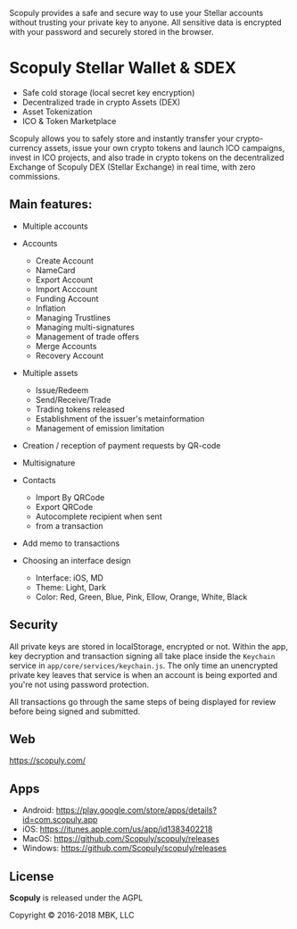 Scopuly provides a safe and secure way to use your Stellar accounts without trusting your private key to anyone. All sensitive data is encrypted with your password and securely stored in the browser.

# Scopuly Stellar Wallet & SDEX

- Safe cold storage (local secret key encryption)
- Decentralized trade in crypto Assets (DEX)
- Asset Tokenization
- ICO & Token Marketplace

Scopuly allows you to safely store and instantly transfer your crypto-currency assets, issue your own crypto tokens and launch ICO campaigns, invest in ICO projects, and also trade in crypto tokens on the decentralized Exchange of Scopuly DEX (Stellar Exchange) in real time, with zero commissions.

## Main features:

* Multiple accounts

* Accounts
  * Create Account
  * NameCard
  * Export Account
  * Import Acccount
  * Funding Account
  * Inflation
  * Managing Trustlines
  * Managing multi-signatures
  * Management of trade offers
  * Merge Accounts
  * Recovery Account
  
* Multiple assets
  * Issue/Redeem
  * Send/Receive/Trade
  * Trading tokens released
  * Establishment of the issuer's metainformation
  * Management of emission limitation

* Creation / reception of payment requests by QR-code

* Multisignature

* Contacts
  * Import By QRCode
  * Export QRCode
  * Autocomplete recipient when sent
  * from a transaction

* Add memo to transactions
    
* Choosing an interface design
  * Interface: iOS, MD
  * Theme: Light, Dark
  * Color: Red, Green, Blue, Pink, Ellow, Orange, White, Black


## Security

All private keys are stored in localStorage, encrypted or not. Within the app, key decryption and transaction signing all take place inside the `Keychain` service in `app/core/services/keychain.js`. The only time an unencrypted private key leaves that service is when an account is being exported and you're not using password protection.

All transactions go through the same steps of being displayed for review before being signed and submitted.

## Web 
https://scopuly.com/

## Apps
  * Android: https://play.google.com/store/apps/details?id=com.scopuly.app
  * iOS: https://itunes.apple.com/us/app/id1383402218
  * MacOS: https://github.com/Scopuly/scopuly/releases
  * Windows: https://github.com/Scopuly/scopuly/releases
  
## License

**Scopuly** is released under the AGPL

Copyright &copy; 2016-2018 MBK, LLC

